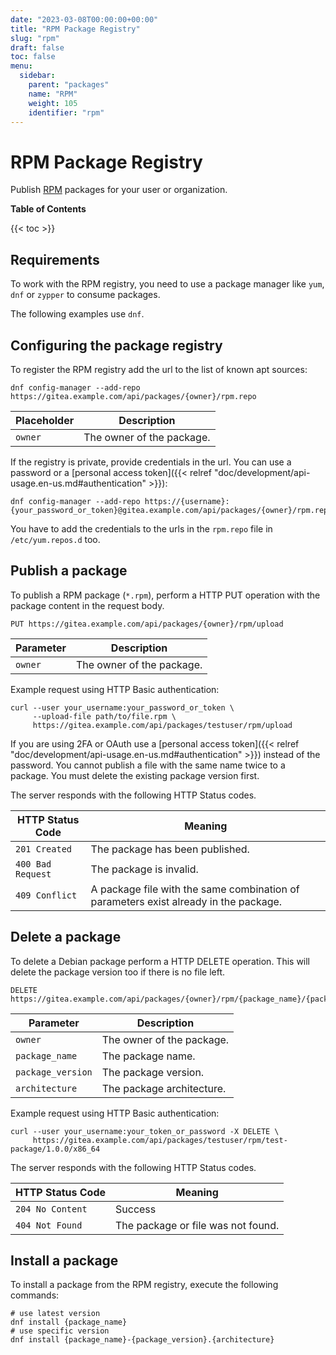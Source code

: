 ```yaml
---
date: "2023-03-08T00:00:00+00:00"
title: "RPM Package Registry"
slug: "rpm"
draft: false
toc: false
menu:
  sidebar:
    parent: "packages"
    name: "RPM"
    weight: 105
    identifier: "rpm"
---
```


# RPM Package Registry

Publish [RPM](https://rpm.org/) packages for your user or organization.

**Table of Contents**

{{< toc >}}

## Requirements

To work with the RPM registry, you need to use a package manager like `yum`, `dnf` or `zypper` to consume packages.

The following examples use `dnf`.

## Configuring the package registry

To register the RPM registry add the url to the list of known apt sources:

```shell
dnf config-manager --add-repo https://gitea.example.com/api/packages/{owner}/rpm.repo
```

| Placeholder | Description |
| ----------- | ----------- |
| `owner`     | The owner of the package. |

If the registry is private, provide credentials in the url. You can use a password or a [personal access token]({{< relref "doc/development/api-usage.en-us.md#authentication" >}}):

```shell
dnf config-manager --add-repo https://{username}:{your_password_or_token}@gitea.example.com/api/packages/{owner}/rpm.repo
```

You have to add the credentials to the urls in the `rpm.repo` file in `/etc/yum.repos.d` too.

## Publish a package

To publish a RPM package (`*.rpm`), perform a HTTP PUT operation with the package content in the request body.

```
PUT https://gitea.example.com/api/packages/{owner}/rpm/upload
```

| Parameter | Description |
| --------- | ----------- |
| `owner`   | The owner of the package. |

Example request using HTTP Basic authentication:

```shell
curl --user your_username:your_password_or_token \
     --upload-file path/to/file.rpm \
     https://gitea.example.com/api/packages/testuser/rpm/upload
```

If you are using 2FA or OAuth use a [personal access token]({{< relref "doc/development/api-usage.en-us.md#authentication" >}}) instead of the password.
You cannot publish a file with the same name twice to a package. You must delete the existing package version first.

The server responds with the following HTTP Status codes.

| HTTP Status Code  | Meaning |
| ----------------- | ------- |
| `201 Created`     | The package has been published. |
| `400 Bad Request` | The package is invalid. |
| `409 Conflict`    | A package file with the same combination of parameters exist already in the package. |

## Delete a package

To delete a Debian package perform a HTTP DELETE operation. This will delete the package version too if there is no file left.

```
DELETE https://gitea.example.com/api/packages/{owner}/rpm/{package_name}/{package_version}/{architecture}
```

| Parameter         | Description |
| ----------------- | ----------- |
| `owner`           | The owner of the package. |
| `package_name`    | The package name. |
| `package_version` | The package version. |
| `architecture`    | The package architecture. |

Example request using HTTP Basic authentication:

```shell
curl --user your_username:your_token_or_password -X DELETE \
     https://gitea.example.com/api/packages/testuser/rpm/test-package/1.0.0/x86_64
```

The server responds with the following HTTP Status codes.

| HTTP Status Code  | Meaning |
| ----------------- | ------- |
| `204 No Content`  | Success |
| `404 Not Found`   | The package or file was not found. |

## Install a package

To install a package from the RPM registry, execute the following commands:

```shell
# use latest version
dnf install {package_name}
# use specific version
dnf install {package_name}-{package_version}.{architecture}
```
